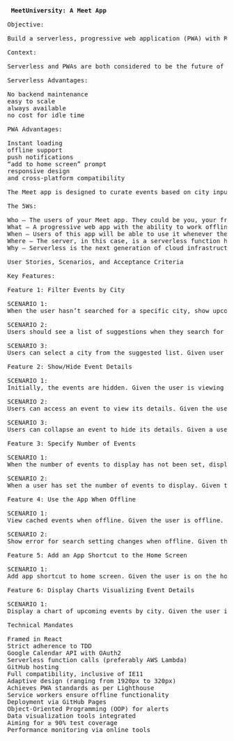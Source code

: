 <pre>

<b> MeetUniversity: A Meet App </b> 

Objective:

Build a serverless, progressive web application (PWA) with React using a test-driven development (TDD) technique. The application uses the Google Calendar API to fetch upcoming events.

Context:

Serverless and PWAs are both considered to be the future of web development, with benefits like:

Serverless Advantages:

No backend maintenance
easy to scale
always available
no cost for idle time

PWA Advantages:

Instant loading
offline support
push notifications
“add to home screen” prompt
responsive design
and cross-platform compatibility

The Meet app is designed to curate events based on city inputs, with data visualization illuminating event distribution by location and popularity of event genres.

The 5Ws:

Who — The users of your Meet app. They could be you, your friends, your professional network, or your potential employers.
What — A progressive web app with the ability to work offline and a serverless backend developed using a TDD technique.
When — Users of this app will be able to use it whenever they want to view upcoming events for a specific city. Your recruiter will be able to see your code immediately on GitHub.
Where — The server, in this case, is a serverless function hosted by a cloud provider (e.g., AWS). The application itself is also hosted online to make it shareable and installable. It can be used even when the user is offline. As it’s responsive, it displays well on any device.
Why — Serverless is the next generation of cloud infrastructure, PWA provides great user experience and performance, and the TDD technique ensures you have quality code and adequate test coverage. All of these skills, together with data visualization, will distinguish you from other web developers.

User Stories, Scenarios, and Acceptance Criteria

Key Features:

Feature 1: Filter Events by City

SCENARIO 1:
When the user hasn’t searched for a specific city, show upcoming events from all cities. Given the user hasn’t searched for any city; When the user opens the app; Then the user should see a list of upcoming events.

SCENARIO 2:
Users should see a list of suggestions when they search for a city. Given the main page is open; When the user starts typing in the city textbox; Then the user should receive a list of cities (suggestions) that match what they’ve typed.

SCENARIO 3:
Users can select a city from the suggested list. Given user was typing “Berlin” in the city textbox AND the list of suggested cities is showing; When the user selects a city (e.g., “Berlin, Germany”) from the list; Then their city should be changed to that city (i.e., “Berlin, Germany”) AND the user should receive a list of upcoming events in that city.

Feature 2: Show/Hide Event Details

SCENARIO 1:
Initially, the events are hidden. Given the user is viewing the list of events. When no action is taken on the event. Then event should be hidden by default.

SCENARIO 2:
Users can access an event to view its details. Given the user is viewing the list of events. When the user clicks on the ‘Details’ button of an event. Then the detailed information about the event is displayed.

SCENARIO 3:
Users can collapse an event to hide its details. Given a user has accessed an event to view its details. When a user clicks on the ‘Hide Details’ button. Then the event details should be hidden again.

Feature 3: Specify Number of Events

SCENARIO 1:
When the number of events to display has not been set, display all events. Given the user hasn’t filtered events by city. When the user is on the homepage of events. Then the total number of events should be shown.

SCENARIO 2:
When a user has set the number of events to display. Given the user is on the homepage of events. When the user sets a number in the Number of Events textbox. Then the user should see that number of events in the list.

Feature 4: Use the App When Offline

SCENARIO 1:
View cached events when offline. Given the user is offline. When the user visits the events page. Then the cached events can be viewed.

SCENARIO 2:  
Show error for search setting changes when offline. Given the user is offline. When the user changes the search settings. Then an error message appears.

Feature 5: Add an App Shortcut to the Home Screen

SCENARIO 1:
Add app shortcut to home screen. Given the user is on the homepage of the app. When the user clicks on the ‘Add app shortcut to homescreen’ button. Then the app shortcut is added to the home screen.

Feature 6: Display Charts Visualizing Event Details

SCENARIO 1:
Display a chart of upcoming events by city. Given the user is on the events page. When the user looks at the events visualization section. Then the user should see a chart showing the number of upcoming events in each city.

Technical Mandates

Framed in React
Strict adherence to TDD
Google Calendar API with OAuth2
Serverless function calls (preferably AWS Lambda)
GitHub hosting
Full compatibility, inclusive of IE11
Adaptive design (ranging from 1920px to 320px)
Achieves PWA standards as per Lighthouse
Service workers ensure offline functionality
Deployment via GitHub Pages
Object-Oriented Programming (OOP) for alerts
Data visualization tools integrated
Aiming for ≥ 90% test coverage
Performance monitoring via online tools

</pre>
